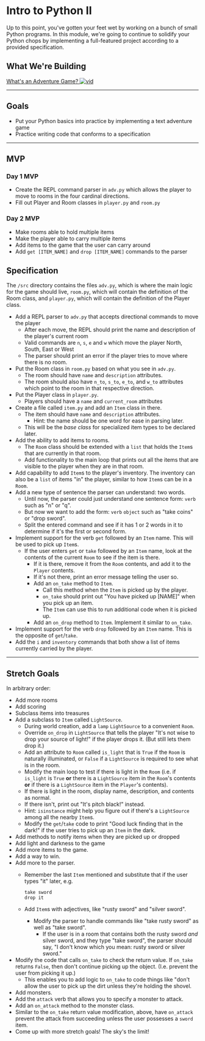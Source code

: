 # Intro to Python II

Up to this point, you've gotten your feet wet by working on a bunch of small Python programs. In this module, we're going to continue to solidify your Python chops by implementing a full-featured project according to a provided specification.

## What We're Building

[What's an Adventure Game? ![vid](https://tk-assets.lambdaschool.com/7928cdb4-b8a3-45a6-b231-5b9d1fc1e002_ScreenShot2019-03-22at5.47.28PM.png)](https://youtu.be/WaZccFqJUT8)

---

## Goals

* Put your Python basics into practice by implementing a text adventure game
* Practice writing code that conforms to a specification

---

## MVP

### Day 1 MVP

* Create the REPL command parser in `adv.py` which allows the player to move to rooms
  in the four cardinal directions.
* Fill out Player and Room classes in `player.py` and `room.py`

### Day 2 MVP

* Make rooms able to hold multiple items
* Make the player able to carry multiple items
* Add items to the game that the user can carry around
* Add `get [ITEM_NAME]` and `drop [ITEM_NAME]` commands to the parser

## Specification

The `/src` directory contains the files `adv.py`, which is where the main logic for the game should live, `room.py`, which will contain the definition of the Room class, and `player.py`, which will contain the definition of the Player class.

* Add a REPL parser to `adv.py` that accepts directional commands to move the player
  * After each move, the REPL should print the name and description of the player's current room
  * Valid commands are `n`, `s`, `e` and `w` which move the player North, South, East or West
  * The parser should print an error if the player tries to move where there is no room.
* Put the Room class in `room.py` based on what you see in `adv.py`.
  * The room should have `name` and `description` attributes.
  * The room should also have `n_to`, `s_to`, `e_to`, and `w_to` attributes
    which point to the room in that respective direction.
* Put the Player class in `player.py`.
  * Players should have a `name` and `current_room` attributes
* Create a file called `item.py` and add an `Item` class in there.
  * The item should have `name` and `description` attributes.
    * Hint: the name should be one word for ease in parsing later.
  * This will be the _base class_ for specialized item types to be declared
    later.
* Add the ability to add items to rooms.
  * The `Room` class should be extended with a `list` that holds the `Item`s
    that are currently in that room.
  * Add functionality to the main loop that prints out all the items that are
    visible to the player when they are in that room.
* Add capability to add `Item`s to the player's inventory. The inventory can
  also be a `list` of items "in" the player, similar to how `Item`s can be in a
  `Room`.
* Add a new type of sentence the parser can understand: two words.
  * Until now, the parser could just understand one sentence form:
     `verb`
    such as "n" or "q".
  * But now we want to add the form:
    `verb` `object`
    such as "take coins" or "drop sword".
  * Split the entered command and see if it has 1 or 2 words in it to determine
    if it's the first or second form.
* Implement support for the verb `get` followed by an `Item` name. This will be
  used to pick up `Item`s.
  * If the user enters `get` or `take` followed by an `Item` name, look at the
    contents of the current `Room` to see if the item is there.
    * If it is there, remove it from the `Room` contents, and add it to the
       `Player` contents.
    * If it's not there, print an error message telling the user so.
    * Add an `on_take` method to `Item`.
      * Call this method when the `Item` is picked up by the player.
      * `on_take` should print out "You have picked up [NAME]" when you pick up an item.
      * The `Item` can use this to run additional code when it is picked up.
    * Add an `on_drop` method to `Item`. Implement it similar to `on_take`.
* Implement support for the verb `drop` followed by an `Item` name. This is the
  opposite of `get`/`take`.
* Add the `i` and `inventory` commands that both show a list of items currently
  carried by the player.

---

## Stretch Goals

In arbitrary order:

* Add more rooms
* Add scoring
* Subclass items into treasures
* Add a subclass to `Item` called `LightSource`.
  * During world creation, add a `lamp` `LightSource` to a convenient `Room`.
  * Override `on_drop` in `LightSource` that tells the player "It's not wise to
  drop your source of light!" if the player drops it. (But still lets them drop
  it.)
  * Add an attribute to `Room` called `is_light` that is `True` if the `Room` is
  naturally illuminated, or `False` if a `LightSource` is required to see what
  is in the room.
  * Modify the main loop to test if there is light in the `Room` (i.e. if
    `is_light` is `True` **or** there is a `LightSource` item in the `Room`'s
    contents **or** if there is a `LightSource` item in the `Player`'s contents).
  * If there is light in the room, display name, description, and contents as
    normal.
  * If there isn't, print out "It's pitch black!" instead.
  * Hint: `isinstance` might help you figure out if there's a `LightSource`
    among all the nearby `Item`s.
  * Modify the `get`/`take` code to print "Good luck finding that in the dark!" if
  the user tries to pick up an `Item` in the dark.
* Add methods to notify items when they are picked up or dropped
* Add light and darkness to the game
* Add more items to the game.
* Add a way to win.
* Add more to the parser.
  * Remember the last `Item` mentioned and substitute that if the user types
    "it" later, e.g.

    ```pseudocode
    take sword
    drop it
    ```

  * Add `Item`s with adjectives, like "rusty sword" and "silver sword".
    * Modify the parser to handle commands like "take rusty sword" as well as
      "take sword".
      * If the user is in a room that contains both the rusty sword _and_ silver
        sword, and they type "take sword", the parser should say, "I don't know
        which you mean: rusty sword or silver sword."
* Modify the code that calls `on_take` to check the return value. If `on_take`
  returns `False`, then don't continue picking up the object. (I.e. prevent the
  user from picking it up.)
  * This enables you to add logic to `on_take` to code things like "don't allow
    the user to pick up the dirt unless they're holding the shovel.
* Add monsters.
* Add the `attack` verb that allows you to specify a monster to attack.
* Add an `on_attack` method to the monster class.
* Similar to the `on_take` return value modification, above, have `on_attack`
  prevent the attack from succeeding unless the user possesses a `sword` item.
* Come up with more stretch goals! The sky's the limit!

